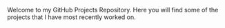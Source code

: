Welcome to my GitHub Projects Repository. Here you will find some of the projects that I have most recently worked on.
